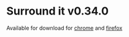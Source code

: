 # Surround it v0.34.0

Available for download for [chrome](https://chrome.google.com/webstore/detail/cjelblbjilfobifendknkljagdndaipd)
and [firefox](https://addons.mozilla.org/en-US/firefox/addon/surround-it/)
